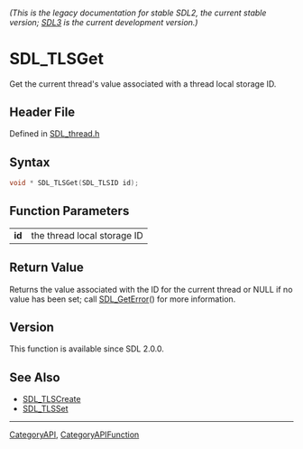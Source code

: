 ###### (This is the legacy documentation for stable SDL2, the current stable version; [SDL3](https://wiki.libsdl.org/SDL3/) is the current development version.)
# SDL_TLSGet

Get the current thread's value associated with a thread local storage ID.

## Header File

Defined in [SDL_thread.h](https://github.com/libsdl-org/SDL/blob/SDL2/include/SDL_thread.h)

## Syntax

```c
void * SDL_TLSGet(SDL_TLSID id);

```

## Function Parameters

|            |                             |
| ---------- | --------------------------- |
| **id**     | the thread local storage ID |

## Return Value

Returns the value associated with the ID for the current thread or NULL if
no value has been set; call [SDL_GetError](SDL_GetError)() for more
information.

## Version

This function is available since SDL 2.0.0.

## See Also

* [SDL_TLSCreate](SDL_TLSCreate)
* [SDL_TLSSet](SDL_TLSSet)

----
[CategoryAPI](CategoryAPI), [CategoryAPIFunction](CategoryAPIFunction)

